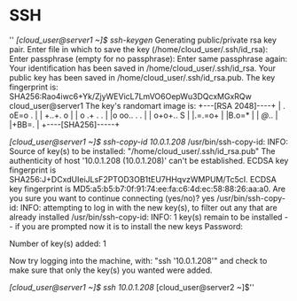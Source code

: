 # SSH

''
*[cloud_user@server1 ~]$ ssh-keygen*
Generating public/private rsa key pair.
Enter file in which to save the key (/home/cloud_user/.ssh/id_rsa):
Enter passphrase (empty for no passphrase):
Enter same passphrase again:
Your identification has been saved in /home/cloud_user/.ssh/id_rsa.
Your public key has been saved in /home/cloud_user/.ssh/id_rsa.pub.
The key fingerprint is:
SHA256:Rao4iwc6+Yk/ZjyWEVicL7LmVO6OepWu3DQcxMGxRQw cloud_user@server1
The key's randomart image is:
+---[RSA 2048]----+
| . oE=o   .      |
|  +..+.  o       |
| o .+   . .      |
|o oo.. . .       |
| o+o+.. S        |
|.=.=o+           |
|B.o=*            |
| *@*..           |
|+BB=.            |
+----[SHA256]-----+

*[cloud_user@server1 ~]$ ssh-copy-id 10.0.1.208*
/usr/bin/ssh-copy-id: INFO: Source of key(s) to be installed: "/home/cloud_user/.ssh/id_rsa.pub"
The authenticity of host '10.0.1.208 (10.0.1.208)' can't be established.
ECDSA key fingerprint is SHA256:J+DCxdUIeiJLsF2PTOD3OB1tEU7HHqvzWMPUM/Tc5cI.
ECDSA key fingerprint is MD5:a5:b5:b7:0f:91:74:ee:fa:c6:4d:ec:58:88:26:aa:a0.
Are you sure you want to continue connecting (yes/no)? yes
/usr/bin/ssh-copy-id: INFO: attempting to log in with the new key(s), to filter out any that are already installed
/usr/bin/ssh-copy-id: INFO: 1 key(s) remain to be installed -- if you are prompted now it is to install the new keys
Password:

Number of key(s) added: 1

Now try logging into the machine, with:   "ssh '10.0.1.208'"
and check to make sure that only the key(s) you wanted were added.

*[cloud_user@server1 ~]$ ssh 10.0.1.208*
[cloud_user@server2 ~]$''